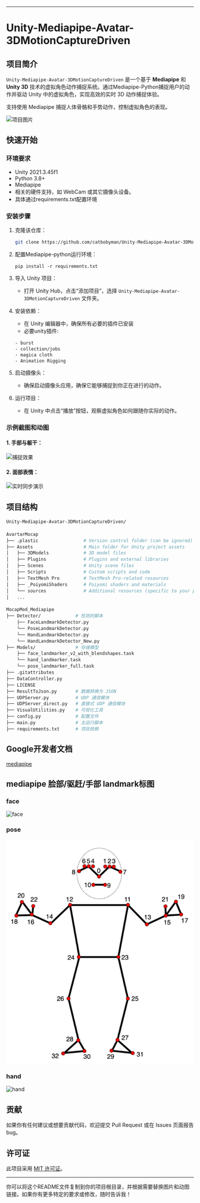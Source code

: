 
---

# Unity-Mediapipe-Avatar-3DMotionCaptureDriven

## 项目简介

`Unity-Mediapipe-Avatar-3DMotionCaptureDriven` 是一个基于 **Mediapipe** 和 **Unity 3D** 技术的虚拟角色动作捕捉系统。通过Mediapipe-Python捕捉用户的动作并驱动 Unity 中的虚拟角色，实现高效的实时 3D 动作捕捉体验。

支持使用 Mediapipe 捕捉人体骨骼和手势动作，控制虚拟角色的表现。

![项目图片](./pic_shown/example_finger&expression.gif)  


## 快速开始

### 环境要求

- Unity 2021.3.45f1
- Python 3.8+
- Mediapipe
- 相关的硬件支持，如 WebCam 或其它摄像头设备。
- 具体通过requirements.txt配置环境

### 安装步骤

1. 克隆该仓库：
   ```bash
   git clone https://github.com/catbobyman/Unity-Mediapipe-Avatar-3DMotionCaptureDriven.git
   ```
2. 配置Mediapipe-python运行环境：
   ```
   pip install -r requirements.txt
   ```


2. 导入 Unity 项目：
   - 打开 Unity Hub，点击“添加项目”，选择 `Unity-Mediapipe-Avatar-3DMotionCaptureDriven` 文件夹。
  
3. 安装依赖：
   - 在 Unity 编辑器中，确保所有必要的插件已安装
   - 必要unity插件:
   ```
   - burst
   - collection/jobs
   - magica cloth
   - Animation Rigging
   ```
     

4. 启动摄像头：
   - 确保启动摄像头应用，确保它能够捕捉到你正在进行的动作。

6. 运行项目：
   - 在 Unity 中点击“播放”按钮，观察虚拟角色如何跟随你实际的动作。

### 示例截图和动图

#### 1. 手部与躯干：
![捕捉效果](./pic_shown/example_finger&expression.gif)

#### 2. 面部表情：
![实时同步演示](./pic_shown/expression.gif)


## 项目结构

```bash
Unity-Mediapipe-Avatar-3DMotionCaptureDriven/

AvartarMocap
├── .plastic                 # Version control folder (can be ignored)
├── Assets                   # Main folder for Unity project assets
│   ├── 3DModels             # 3D model files
│   ├── Plugins              # Plugins and external libraries
│   ├── Scenes               # Unity scene files
│   ├── Scripts              # Custom scripts and code
│   ├── TextMesh Pro         # TextMesh Pro-related resources
│   ├── _PoiyomiShaders      # Poiyomi shaders and materials
│   └── sources              # Additional resources (specific to your project)
│   ...

MocapMod_Mediapipe
├── Detector/             # 检测的脚本
    ├── FaceLandmarkDetector.py 
    └── PoseLandmarkDetector.py 
    └── HandLandmarkDetector.py
    └── HandLandmarkDetector_New.py
├── Models/               # 存储模型
    ├── face_landmarker_v2_with_blendshapes.task    
    └── hand_landmarker.task 
    └── pose_landmarker_full.task
├── .gitattributes       
├── DataController.py     
├── LICENSE               
├── ResultToJson.py       # 数据转换为 JSON
├── UDPServer.py          # UDP 通信模块
├── UDPServer_direct.py   # 直接式 UDP 通信模块
├── VisualUtilities.py    # 可视化工具
├── config.py             # 配置文件
├── main.py               # 主运行脚本
├── requirements.txt      # 项目依赖
```

## Google开发者文档
[mediapipe](https://ai.google.dev/edge/mediapipe/solutions/guide)

## mediapipe 脸部/驱赶/手部 landmark标图
### face
![face](./pic_shown/face_landmark.png)
### pose
![pose](./pic_shown/pose_landmark.png)
### hand
![hand](./pic_shown/hand-landmark.png)



## 贡献

如果你有任何建议或想要贡献代码，欢迎提交 Pull Request 或在 Issues 页面报告 bug。

## 许可证

此项目采用 [MIT 许可证](LICENSE)。

---

你可以将这个README文件复制到你的项目根目录，并根据需要替换图片和动图链接。如果你有更多特定的要求或修改，随时告诉我！
